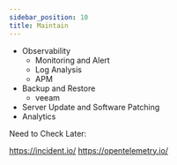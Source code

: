 ```yaml
---
sidebar_position: 10
title: Maintain
---
```


- Observability
  - Monitoring and Alert
  - Log Analysis
  - APM
- Backup and Restore
  - veeam
- Server Update and Software Patching
- Analytics


Need to Check Later: 

https://incident.io/
https://opentelemetry.io/

